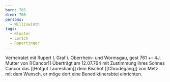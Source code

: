 ```yaml
---
born: 705
died: 768
persons:
  - Williswinth
tags:
  - Kloster
  - Lorsch
  - Rupertinger
---
```


Verheiratet mit Rupert I. Graf i. Oberrhein- und Wormsgau, gest 761 +- 4J.
Mutter von [[Cancor]]
Überträgt am 12.07.764 mit Zustimmung ihres Sohnes Cancor das [[Hofgut Lauresham]] dem Bischof [[Chrodegang]] von Metz mit dem Wunsch, er möge dort eine Benediktinerabtei einrichten.


